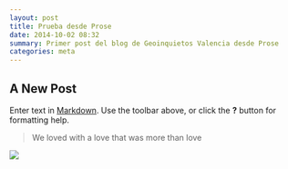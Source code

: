 ```yaml
---
layout: post
title: Prueba desde Prose
date: 2014-10-02 08:32
summary: Primer post del blog de Geoinquietos Valencia desde Prose
categories: meta
---
```



## A New Post

Enter text in [Markdown](http://daringfireball.net/projects/markdown/). Use the toolbar above, or click the **?** button for formatting help.

> We loved with a love that was more than love

![](/https://scontent-b-mad.xx.fbcdn.net/hphotos-xpf1/v/t1.0-9/p417x417/10599250_873706625974817_5278218279317074554_n.jpg?oh=cfbf6353cfbb366c3dbe173c4e44a2fe&oe=54D0E6BF)
